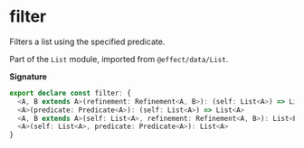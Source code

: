 # filter

Filters a list using the specified predicate.

Part of the `List` module, imported from `@effect/data/List`.

**Signature**

```ts
export declare const filter: {
  <A, B extends A>(refinement: Refinement<A, B>): (self: List<A>) => List<B>
  <A>(predicate: Predicate<A>): (self: List<A>) => List<A>
  <A, B extends A>(self: List<A>, refinement: Refinement<A, B>): List<B>
  <A>(self: List<A>, predicate: Predicate<A>): List<A>
}
```
